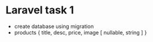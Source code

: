 # Laravel task 1

-   create database using migration
-   products { title, desc, price, image [ nullable, string ] }

<!-- ################################################################################################## -->
